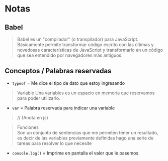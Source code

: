 # Notas 
## Babel
> Babel es un "compilador" (o transpilador) para JavaScript. Básicamente permite transformar código escrito con las últimas y novedosas características de JavaScript y transformarlo en un código que sea entendido por navegadores más antiguos.  

## Conceptos / Palabras reservadas

- `typeof` = Me dice el tipo de dato que estoy ingresando

> Variable
Una variables es un espacio en memoria que reservamos para poder utilizarlo.  

- `var` = Palabra reservada para indicar una variable

> // (Anota en js)

> Funciones  
Son un conjunto de sentencias que me permiten tener un resultado, es decir de las variables previamente definidas hago una serie de tareas para resolver lo que necesite

- `console.log()` = Imprime en pantalla el valor que le pasemos



